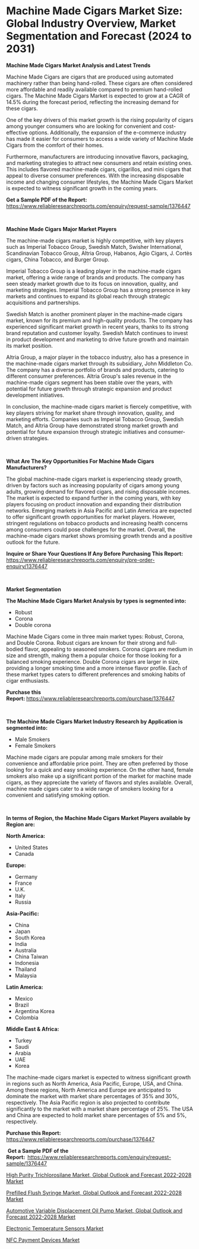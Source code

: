 <p><h1>Machine Made Cigars Market Size: Global Industry Overview, Market Segmentation and Forecast (2024 to 2031)</h1></p><p><strong>Machine Made Cigars Market Analysis and Latest Trends</strong></p>
<p><p>Machine Made Cigars are cigars that are produced using automated machinery rather than being hand-rolled. These cigars are often considered more affordable and readily available compared to premium hand-rolled cigars. The Machine Made Cigars Market is expected to grow at a CAGR of 14.5% during the forecast period, reflecting the increasing demand for these cigars.</p><p>One of the key drivers of this market growth is the rising popularity of cigars among younger consumers who are looking for convenient and cost-effective options. Additionally, the expansion of the e-commerce industry has made it easier for consumers to access a wide variety of Machine Made Cigars from the comfort of their homes.</p><p>Furthermore, manufacturers are introducing innovative flavors, packaging, and marketing strategies to attract new consumers and retain existing ones. This includes flavored machine-made cigars, cigarillos, and mini cigars that appeal to diverse consumer preferences. With the increasing disposable income and changing consumer lifestyles, the Machine Made Cigars Market is expected to witness significant growth in the coming years.</p></p>
<p><strong>Get a Sample PDF of the Report:&nbsp;</strong> <a href="https://www.reliableresearchreports.com/enquiry/request-sample/1376447">https://www.reliableresearchreports.com/enquiry/request-sample/1376447</a></p>
<p>&nbsp;</p>
<p><strong>Machine Made Cigars Major Market Players</strong></p>
<p><p>The machine-made cigars market is highly competitive, with key players such as Imperial Tobacco Group, Swedish Match, Swisher International, Scandinavian Tobacco Group, Altria Group, Habanos, Agio Cigars, J. Cortès cigars, China Tobacco, and Burger Group. </p><p>Imperial Tobacco Group is a leading player in the machine-made cigars market, offering a wide range of brands and products. The company has seen steady market growth due to its focus on innovation, quality, and marketing strategies. Imperial Tobacco Group has a strong presence in key markets and continues to expand its global reach through strategic acquisitions and partnerships.</p><p>Swedish Match is another prominent player in the machine-made cigars market, known for its premium and high-quality products. The company has experienced significant market growth in recent years, thanks to its strong brand reputation and customer loyalty. Swedish Match continues to invest in product development and marketing to drive future growth and maintain its market position.</p><p>Altria Group, a major player in the tobacco industry, also has a presence in the machine-made cigars market through its subsidiary, John Middleton Co. The company has a diverse portfolio of brands and products, catering to different consumer preferences. Altria Group's sales revenue in the machine-made cigars segment has been stable over the years, with potential for future growth through strategic expansion and product development initiatives.</p><p>In conclusion, the machine-made cigars market is fiercely competitive, with key players striving for market share through innovation, quality, and marketing efforts. Companies such as Imperial Tobacco Group, Swedish Match, and Altria Group have demonstrated strong market growth and potential for future expansion through strategic initiatives and consumer-driven strategies.</p></p>
<p>&nbsp;</p>
<p><strong>What Are The Key Opportunities For Machine Made Cigars Manufacturers?</strong></p>
<p><p>The global machine-made cigars market is experiencing steady growth, driven by factors such as increasing popularity of cigars among young adults, growing demand for flavored cigars, and rising disposable incomes. The market is expected to expand further in the coming years, with key players focusing on product innovation and expanding their distribution networks. Emerging markets in Asia Pacific and Latin America are expected to offer significant growth opportunities for market players. However, stringent regulations on tobacco products and increasing health concerns among consumers could pose challenges for the market. Overall, the machine-made cigars market shows promising growth trends and a positive outlook for the future.</p></p>
<p><strong>Inquire or Share Your Questions If Any Before Purchasing This Report:</strong> <a href="https://www.reliableresearchreports.com/enquiry/pre-order-enquiry/1376447">https://www.reliableresearchreports.com/enquiry/pre-order-enquiry/1376447</a></p>
<p>&nbsp;</p>
<p><strong>Market Segmentation</strong></p>
<p><strong>The Machine Made Cigars Market Analysis by types is segmented into:</strong></p>
<p><ul><li>Robust</li><li>Corona</li><li>Double corona</li></ul></p>
<p><p>Machine Made Cigars come in three main market types: Robust, Corona, and Double Corona. Robust cigars are known for their strong and full-bodied flavor, appealing to seasoned smokers. Corona cigars are medium in size and strength, making them a popular choice for those looking for a balanced smoking experience. Double Corona cigars are larger in size, providing a longer smoking time and a more intense flavor profile. Each of these market types caters to different preferences and smoking habits of cigar enthusiasts.</p></p>
<p><strong>Purchase this Report:&nbsp;</strong><a href="https://www.reliableresearchreports.com/purchase/1376447">https://www.reliableresearchreports.com/purchase/1376447</a></p>
<p>&nbsp;</p>
<p><strong>The Machine Made Cigars Market Industry Research by Application is segmented into:</strong></p>
<p><ul><li>Male Smokers</li><li>Female Smokers</li></ul></p>
<p><p>Machine made cigars are popular among male smokers for their convenience and affordable price point. They are often preferred by those looking for a quick and easy smoking experience. On the other hand, female smokers also make up a significant portion of the market for machine made cigars, as they appreciate the variety of flavors and styles available. Overall, machine made cigars cater to a wide range of smokers looking for a convenient and satisfying smoking option.</p></p>
<p>&nbsp;</p>
<p><strong>In terms of Region, the Machine Made Cigars Market Players available by Region are:</strong></p>
<p>
    <p> <strong> North America: </strong>
        <ul>
            <li>United States</li>
            <li>Canada</li>
        </ul>
        </p> 
    <p> <strong> Europe: </strong>
        <ul>
            <li>Germany</li>
            <li>France</li>
            <li>U.K.</li>
            <li>Italy</li>
            <li>Russia</li>
        </ul>
        </p> 
    <p> <strong> Asia-Pacific: </strong>
        <ul>
            <li>China</li>
            <li>Japan</li>
            <li>South Korea</li>
            <li>India</li>
            <li>Australia</li>
            <li>China Taiwan</li>
            <li>Indonesia</li>
            <li>Thailand</li>
            <li>Malaysia</li>
        </ul>
        </p> 
    <p> <strong> Latin America: </strong>
        <ul>
            <li>Mexico</li>
            <li>Brazil</li>
            <li>Argentina Korea</li>
            <li>Colombia</li>
        </ul>
        </p> 
    <p> <strong> Middle East & Africa: </strong>
        <ul>
            <li>Turkey</li>
            <li>Saudi</li>
            <li>Arabia</li>
            <li>UAE</li>
            <li>Korea</li>
        </ul>
    </p>
    </p>
<p><p>The machine-made cigars market is expected to witness significant growth in regions such as North America, Asia Pacific, Europe, USA, and China. Among these regions, North America and Europe are anticipated to dominate the market with market share percentages of 35% and 30%, respectively. The Asia Pacific region is also projected to contribute significantly to the market with a market share percentage of 25%. The USA and China are expected to hold market share percentages of 5% and 5%, respectively.</p></p>
<p><strong>Purchase this Report: </strong><a href="https://www.reliableresearchreports.com/purchase/1376447">https://www.reliableresearchreports.com/purchase/1376447</a></p>
<p>&nbsp;<strong>Get a Sample PDF of the Report:&nbsp;&nbsp;</strong><a href="https://www.reliableresearchreports.com/enquiry/request-sample/1376447">https://www.reliableresearchreports.com/enquiry/request-sample/1376447</a></p>
<p><strong></strong></p>
<p><p><a href="https://pretty-mail-caf.notion.site/High-Purity-Trichlorosilane-Market-Global-Outlook-and-Forecast-2022-2028-Market-Insights-Market-Pl-2e51f2447e8448469feaad69f20e3a98">High Purity Trichlorosilane Market, Global Outlook and Forecast 2022-2028 Market</a></p><p><a href="https://circular-yam-9b9.notion.site/Prefilled-Flush-Syringe-Market-Global-Outlook-and-Forecast-2022-2028-Market-Size-Growth-and-Foreca-c27bac86a48b43f2abf3a8951123c8e3">Prefilled Flush Syringe Market, Global Outlook and Forecast 2022-2028 Market</a></p><p><a href="https://angry-finch-aaf.notion.site/Automotive-Variable-Displacement-Oil-Pump-Market-Global-Outlook-and-Forecast-2022-2028-Market-Analy-e58d551190a54e6190658ceb9b30806a">Automotive Variable Displacement Oil Pump Market, Global Outlook and Forecast 2022-2028 Market</a></p><p><a href="https://view.publitas.com/reportprime-1/electronic-temperature-sensors-market-growth-market-trends-covid-19-impact-and-forecasts-for-period-from-2024-2031/">Electronic Temperature Sensors Market</a></p><p><a href="https://view.publitas.com/reportprime-1/global-nfc-payment-devices-market-by-types-applications-and-major-players-with-regional-growth-rate-analysis-and-development-situation-from-2024-to-2031/">NFC Payment Devices Market</a></p></p>
